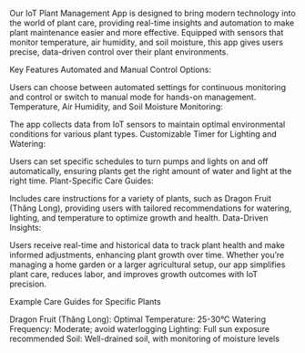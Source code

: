Our IoT Plant Management App is designed to bring modern technology into the world of plant care, providing real-time insights and automation to make plant maintenance easier and more effective. Equipped with sensors that monitor temperature, air humidity, and soil moisture, this app gives users precise, data-driven control over their plant environments.

Key Features
Automated and Manual Control Options:

Users can choose between automated settings for continuous monitoring and control or switch to manual mode for hands-on management.
Temperature, Air Humidity, and Soil Moisture Monitoring:

The app collects data from IoT sensors to maintain optimal environmental conditions for various plant types.
Customizable Timer for Lighting and Watering:

Users can set specific schedules to turn pumps and lights on and off automatically, ensuring plants get the right amount of water and light at the right time.
Plant-Specific Care Guides:

Includes care instructions for a variety of plants, such as Dragon Fruit (Thăng Long), providing users with tailored recommendations for watering, lighting, and temperature to optimize growth and health.
Data-Driven Insights:

Users receive real-time and historical data to track plant health and make informed adjustments, enhancing plant growth over time.
Whether you’re managing a home garden or a larger agricultural setup, our app simplifies plant care, reduces labor, and improves growth outcomes with IoT precision.

Example Care Guides for Specific Plants

Dragon Fruit (Thăng Long):
Optimal Temperature: 25-30°C
Watering Frequency: Moderate; avoid waterlogging
Lighting: Full sun exposure recommended
Soil: Well-drained soil, with monitoring of moisture levels
